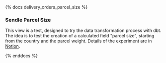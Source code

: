 {% docs delivery_orders_parcel_size %}

### Sendle Parcel Size

This view is a test, designed to try the data transformation process with dbt.
The idea is to test the creation of a calculated field "parcel size",
starting from the country and the parcel weight. Details of the experiment are in [Notion](https://www.notion.so/sendle2/Trial-Transformations-08be9ad035b84e3e80f9da10277cb832#2251d0b94d3641d0ada6b650877d10bc).

{% enddocs %}
